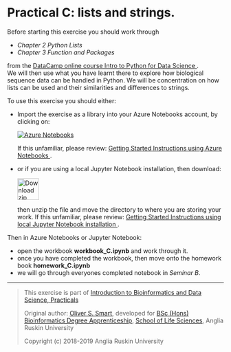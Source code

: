 # Practical C: lists and strings.

Before starting this exercise you should work through

* *Chapter 2 Python Lists*
* *Chapter 3 Function and Packages*

from the
[DataCamp online course Intro to Python for Data Science
](https://www.datacamp.com/courses/intro-to-python-for-data-science).  
We will then use what you have learnt there to explore how biological 
sequence data can be handled in Python. We will be concentration
on how lists can be used and their similarities and differences to 
strings.

To use this exercise you should either:

* Import the exercise as a library into your Azure Notebooks account,
  by clicking on: 

  [![Azure Notebooks](https://notebooks.azure.com/launch.png)
  ](https://notebooks.azure.com/import/gh/ARU-Bioinformatics/ibdsA-ex-B/)

  If this unfamiliar, please review: 
  [Getting Started Instructions using Azure Notebooks
  ](https://github.com/ARU-Bioinformatics/ibdsA-intro#getting-started-instructions-using-azure-notebooks).

* or if you are using a local Jupyter Notebook installation, then 
  download:

  [<img src="images/download_zip.png" alt="Download zip" width="50px"/>
  ](https://github.com/ARU-Bioinformatics/ibdsA-ex-B/archive/master.zip)

  then unzip the file and move the directory to where you are storing your work.
  If this unfamiliar, please review: 
  [Getting Started Instructions using local Jupyter Notebook installation
  ](https://github.com/ARU-Bioinformatics/ibdsA-intro#getting-started-instructions-using-local-jupyter-notebook-installation).

Then in Azure Notebooks or Jupyter Notebook:
* open the workbook **workbook_C.ipynb** and work through it.
* once you have completed the workbook, then move onto the homework book **homework_C.ipynb**
* we will go through everyones completed notebook in *Seminar B*.

-------------------------

> This exercise is part of 
> [Introduction to Bioinformatics and Data Science, Practicals](https://github.com/ARU-Bioinf-IBDS/index/)
>
> Original author: [Oliver S. Smart](https://www.linkedin.com/in/osmart/),
> developed for [BSc (Hons) Bioinformatics Degree Apprenticeship](
  https://www.anglia.ac.uk/bioinformatician),
> [School of Life Sciences](https://www.anglia.ac.uk/science-and-engineering/life-sciences),
> Anglia Ruskin University
>
> Copyright (c) 2018-2019 Anglia Ruskin University
